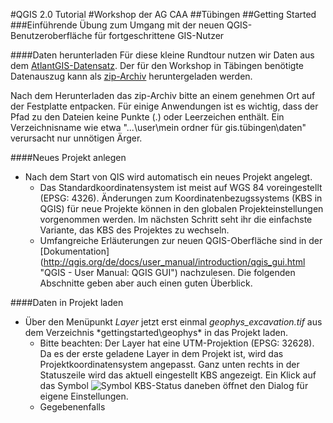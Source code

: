 #QGIS 2.0 Tutorial
#Workshop der AG CAA
##Tübingen
##Getting Started
###Einführende Übung zum Umgang mit der neuen QGIS-Benutzeroberfläche für fortgeschrittene GIS-Nutzer

####Daten herunterladen
Für diese kleine Rundtour nutzen wir Daten aus dem [AtlantGIS-Datensatz](http://kacebe.github.io/AtlantGIS/ "gesamter aktueller AtlantGIS-Datenbestand auf GitHub"). Der für den Workshop in Täbingen benötigte Datenauszug kann als [zip-Archiv](https://github.com/kacebe/AtlantGIS/archive/tuebingen2014.zip "Daten für den Workshop in Tübingen") heruntergeladen werden.

Nach dem Herunterladen das zip-Archiv bitte an einem genehmen Ort auf der Festplatte entpacken. Für einige Anwendungen ist es wichtig, dass der Pfad zu den Dateien keine Punkte (.) oder Leerzeichen enthält. Ein Verzeichnisname wie etwa "...\user\mein ordner für gis.tübingen\daten" verursacht nur unnötigen Ärger.

####Neues Projekt anlegen
* Nach dem Start von QIS wird automatisch ein neues Projekt angelegt.
    * Das Standardkoordinatensystem ist meist auf WGS 84 voreingestellt (EPSG: 4326). Änderungen zum Koordinatenbezugssystems (KBS in QGIS) für neue Projekte können in den globalen Projekteinstellungen vorgenommen werden. Im nächsten Schritt seht ihr die einfachste Variante, das KBS des Projektes zu wechseln.
	* Umfangreiche Erläuterungen zur neuen QGIS-Oberfläche sind in der [Dokumentation] (http://qgis.org/de/docs/user_manual/introduction/qgis_gui.html "QGIS - User Manual: QGIS GUI") nachzulesen. Die folgenden Abschnitte geben aber auch einen guten Überblick.

####Daten in Projekt laden
* Über den Menüpunkt *Layer* jetzt erst einmal *geophys_excavation.tif* aus dem Verzeichnis *gettingstarted\geophys\* in das Projekt laden.
    * Bitte beachten: Der Layer hat eine UTM-Projektion (EPSG: 32628). Da es der erste geladene Layer in dem Projekt ist, wird das Projektkoordinatensystem angepasst. Ganz unten rechts in der Statuszeile wird das aktuell eingestellt KBS angezeigt. Ein Klick auf das Symbol ![Symbol KBS-Status](http://qgis.org/de/_images/mIconProjectionDisabled.png "Symbol") daneben öffnet den Dialog für eigene Einstellungen.
	* Gegebenenfalls
	
